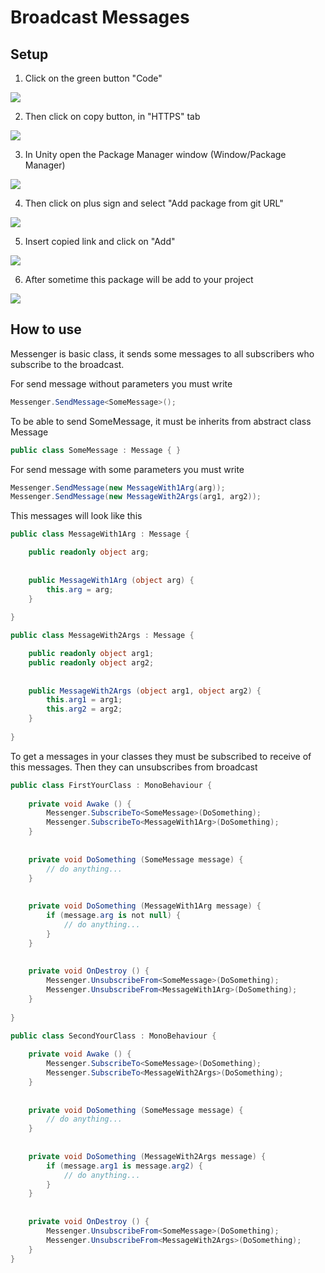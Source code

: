 # Broadcast Messages

## Setup

1. Click on the green button "Code"

![](docs~/Screenshot_1.png)

2. Then click on copy button, in "HTTPS" tab

![](docs~/Screenshot_3.png)

3. In Unity open the Package Manager window (Window/Package Manager)

![](docs~/Screenshot_6.png)

4. Then click on plus sign and select "Add package from git URL"

![](docs~/Screenshot_2.png)

5. Insert copied link and click on "Add"

![](docs~/Screenshot_4.png)

6. After sometime this package will be add to your project

![](docs~/Screenshot_5.png)

## How to use

Messenger is basic class, it sends some messages to
all subscribers who subscribe to the broadcast.

For send message without parameters you must write
````c#
Messenger.SendMessage<SomeMessage>();
````

To be able to send SomeMessage, it must be inherits
from abstract class Message

````c#
public class SomeMessage : Message { }
````

For send message with some parameters you must write
````c#
Messenger.SendMessage(new MessageWith1Arg(arg));
Messenger.SendMessage(new MessageWith2Args(arg1, arg2));
````

This messages will look like this
````c#
public class MessageWith1Arg : Message {

    public readonly object arg;
    
    
    public MessageWith1Arg (object arg) {
        this.arg = arg;
    }
    
}
````
````c#
public class MessageWith2Args : Message {

    public readonly object arg1;
    public readonly object arg2;
    
    
    public MessageWith2Args (object arg1, object arg2) {
        this.arg1 = arg1;
        this.arg2 = arg2;
    }
    
}
````

To get a messages in your classes they must be
subscribed to receive of this messages.
Then they can unsubscribes from broadcast
````c#
public class FirstYourClass : MonoBehaviour {
    
    private void Awake () {
        Messenger.SubscribeTo<SomeMessage>(DoSomething);
        Messenger.SubscribeTo<MessageWith1Arg>(DoSomething);
    }
    
    
    private void DoSomething (SomeMessage message) {
        // do anything...
    }
    
    
    private void DoSomething (MessageWith1Arg message) {
        if (message.arg is not null) {
            // do anything...
        }
    }
    
    
    private void OnDestroy () {
        Messenger.UnsubscribeFrom<SomeMessage>(DoSomething);
        Messenger.UnsubscribeFrom<MessageWith1Arg>(DoSomething);
    }
    
}
````
````c#
public class SecondYourClass : MonoBehaviour {
    
    private void Awake () {
        Messenger.SubscribeTo<SomeMessage>(DoSomething);
        Messenger.SubscribeTo<MessageWith2Args>(DoSomething);
    }
    
    
    private void DoSomething (SomeMessage message) {
        // do anything...
    }
    
    
    private void DoSomething (MessageWith2Args message) {
        if (message.arg1 is message.arg2) {
            // do anything...
        }
    }
    
    
    private void OnDestroy () {
        Messenger.UnsubscribeFrom<SomeMessage>(DoSomething);
        Messenger.UnsubscribeFrom<MessageWith2Args>(DoSomething);
    }
}
````